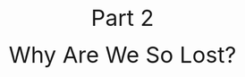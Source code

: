 <h1 style="display:none">Part 2 - Why Are We So Lost</h1>

<br/><br/><br/><br/><br/><br/>

<center><span style="font-size:40px">Part 2</span><br/><br/>
<span style="font-size:40px">Why Are We So Lost?</span></center>

<div style="break-after:page"></div>